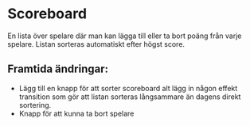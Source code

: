 # Scoreboard
En lista över spelare där man kan lägga till eller ta bort poäng från varje spelare. Listan sorteras automatiskt efter högst score. 

## Framtida ändringar:
- Lägg till en knapp för att sorter scoreboard alt lägg in någon effekt transition som gör att listan sorteras långsammare än dagens direkt sortering.
- Knapp för att kunna ta bort spelare
